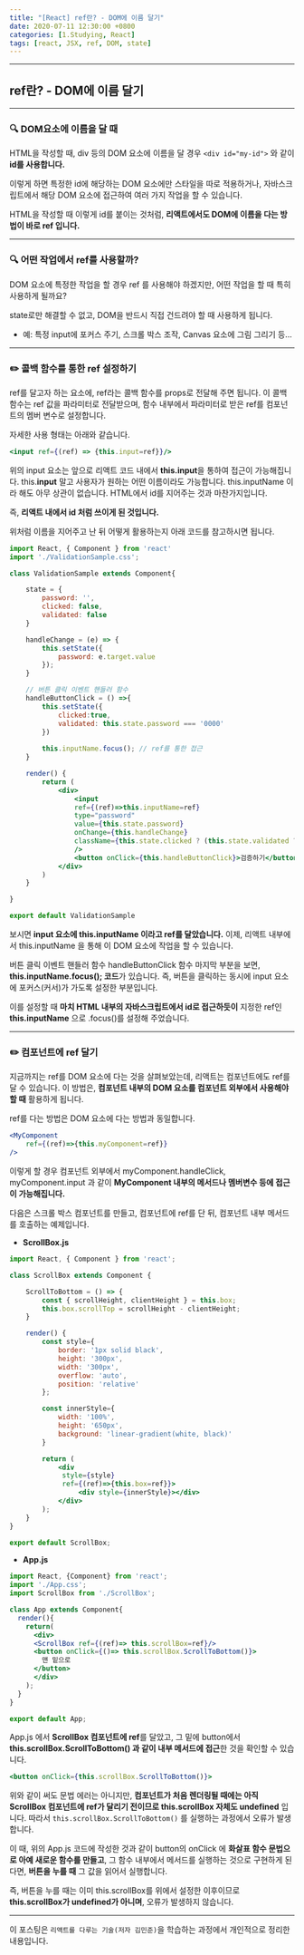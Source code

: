 ```yaml
---
title: "[React] ref란? - DOM에 이름 달기"
date: 2020-07-11 12:30:00 +0800
categories: [1.Studying, React]
tags: [react, JSX, ref, DOM, state]
---
```


------



##  **ref란? - DOM에 이름 달기**

------

### **🔍 DOM요소에 이름을 달 때**

HTML을 작성할 때, div 등의 DOM 요소에 이름을 달 경우 `<div id="my-id">` 와 같이 **id를 사용합니다.**

이렇게 하면 특정한 id에 해당하는 DOM 요소에만 스타일을 따로 적용하거나, 자바스크립트에서 해당 DOM 요소에 접근하여 여러 가지 작업을 할 수 있습니다.

HTML을 작성할 때 이렇게 id를 붙이는 것처럼, **리액트에서도 DOM에 이름을 다는 방법이 바로 ref 입니다.**

------

### **🔍 어떤 작업에서 ref를 사용할까?**

DOM 요소에 특정한 작업을 할 경우 ref 를 사용해야 하겠지만, 어떤 작업을 할 때 특히 사용하게 될까요?

state로만 해결할 수 없고, DOM을 반드시 직접 건드려야 할 때 사용하게 됩니다.

* 예: 특정 input에 포커스 주기, 스크롤 박스 조작, Canvas 요소에 그림 그리기 등...

------

### ✏️ **콜백 함수를 통한 ref 설정하기**

ref를 달고자 하는 요소에, ref라는 콜백 함수를 props로 전달해 주면 됩니다. 이 콜백 함수는 ref 값을 파라미터로 전달받으며, 함수 내부에서 파라미터로 받은 ref를 컴포넌트의 멤버 변수로 설정합니다.

자세한 사용 형태는 아래와 같습니다.

```jsx
<input ref={(ref) => {this.input=ref}}/>
```

위의 input 요소는 앞으로 리액트 코드 내에서 **this.input**을 통하여 접근이 가능해집니다. this.**input** 말고 사용자가 원하는 어떤 이름이라도 가능합니다. this.inputName 이라 해도 아무 상관이 없습니다. HTML에서 id를 지어주는 것과 마찬가지입니다.

즉, **리액트 내에서 id 처럼 쓰이게 된 것입니다.**

위처럼 이름을 지어주고 난 뒤 어떻게 활용하는지 아래 코드를 참고하시면 됩니다.

```jsx
import React, { Component } from 'react'
import './ValidationSample.css';

class ValidationSample extends Component{

    state = {
        password: '',
        clicked: false,
        validated: false
    }

    handleChange = (e) => {
        this.setState({
            password: e.target.value
        });
    }

    // 버튼 클릭 이벤트 핸들러 함수
    handleButtonClick = () =>{
        this.setState({
            clicked:true,
            validated: this.state.password === '0000'
        })
        
        this.inputName.focus(); // ref를 통한 접근
    }

    render() {
        return (
            <div>
                <input
                ref={(ref)=>this.inputName=ref}
                type="password"
                value={this.state.password}
                onChange={this.handleChange}
                className={this.state.clicked ? (this.state.validated ? 'success' : 'failure') : ''}
                />
                <button onClick={this.handleButtonClick}>검증하기</button>
            </div>
        )
    }

}

export default ValidationSample
```

보시면 **input 요소에 this.inputName 이라고 ref를 달았습니다.** 이제, 리액트 내부에서 this.inputName 을 통해 이 DOM 요소에 작업을 할 수 있습니다.

버튼 클릭 이벤트 핸들러 함수 handleButtonClick 함수 마지막 부분을 보면, **this.inputName.focus(); 코드**가 있습니다. 즉, 버튼을 클릭하는 동시에 input 요소에 포커스(커서)가 가도록 설정한 부분입니다.

이를 설정할 때 **마치 HTML 내부의 자바스크립트에서 id로 접근하듯이** 지정한 ref인 **this.inputName** 으로 .focus()를 설정해 주었습니다.

------

### ✏️ **컴포넌트에 ref 달기**

지금까지는 ref를 DOM 요소에 다는 것을 살펴보았는데, 리액트는 컴포넌트에도 ref를 달 수 있습니다. 이 방법은, **컴포넌트 내부의 DOM 요소를 컴포넌트 외부에서 사용해야 할 때** 활용하게 됩니다.

ref를 다는 방법은 DOM 요소에 다는 방법과 동일합니다.

```jsx
<MyComponent
    ref={(ref)=>{this.myComponent=ref}}
/>
```

이렇게 할 경우 컴포넌트 외부에서 myComponent.handleClick, myComponent.input 과 같이 **MyComponent 내부의 메서드나 멤버변수 등에 접근이 가능해집니다.**

다음은 스크롤 박스 컴포넌트를 만들고,  컴포넌트에 ref를 단 뒤, 컴포넌트 내부 메서드를 호출하는 예제입니다.

* **ScrollBox.js**

```jsx
import React, { Component } from 'react';

class ScrollBox extends Component {

    ScrollToBottom = () => {
        const { scrollHeight, clientHeight } = this.box;
        this.box.scrollTop = scrollHeight - clientHeight;
    }

    render() {
        const style={
            border: '1px solid black',
            height: '300px',
            width: '300px',
            overflow: 'auto',
            position: 'relative'
        };

        const innerStyle={
            width: '100%',
            height: '650px',
            background: 'linear-gradient(white, black)'
        }

        return (
            <div
             style={style}
             ref={(ref)=>{this.box=ref}}>
                 <div style={innerStyle}></div>
            </div>
        );
    }
}

export default ScrollBox;
```

* **App.js**

```jsx
import React, {Component} from 'react';
import './App.css';
import ScrollBox from './ScrollBox';

class App extends Component{
  render(){
    return(
      <div>
      <ScrollBox ref={(ref)=> this.scrollBox=ref}/>
      <button onClick={()=> this.scrollBox.ScrollToBottom()}>
        맨 밑으로
      </button>
      </div>
    );
  }
}

export default App;
```

App.js 에서 **ScrollBox 컴포넌트에 ref**를 달았고, 그 밑에 button에서 **this.scrollBox.ScrollToBottom() 과 같이 내부 메서드에 접근**한 것을 확인할 수 있습니다.

```jsx
<button onClick={this.scrollBox.ScrollToBottom()}>
```

위와 같이 써도 문법 에러는 아니지만, **컴포넌트가 처음 렌더링될 때에는 아직 ScrollBox 컴포넌트에 ref가 달리기 전이므로 this.scrollBox 자체도 undefined** 입니다. 따라서 `this.scrollBox.ScrollToBottom()` 를 실행하는 과정에서 오류가 발생합니다.

이 때, 위의 App.js 코드에 작성한 것과 같이 button의 onClick 에 **화살표 함수 문법으로 아예 새로운 함수를 만들고**, 그 함수 내부에서 메서드를 실행하는 것으로 구현하게 된다면, **버튼을 누를 때** 그 값을 읽어서 실행합니다.

즉, 버튼을 누를 때는 이미 this.scrollBox를 위에서 설정한 이후이므로 **this.scrollBox가 undefined가 아니며**, 오류가 발생하지 않습니다.

------

이 포스팅은 `리액트를 다루는 기술(저자 김민준)`을 학습하는 과정에서 개인적으로 정리한 내용입니다.